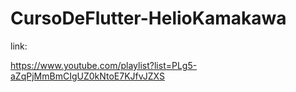 # CursoDeFlutter-HelioKamakawa

<p>link: 
  
 <a>https://www.youtube.com/playlist?list=PLg5-aZqPjMmBmCIgUZ0kNtoE7KJfvJZXS</a>

</p>
